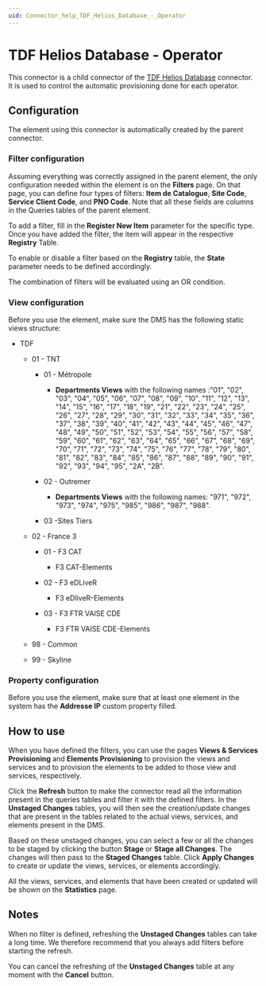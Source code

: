```yaml
---
uid: Connector_help_TDF_Helios_Database_-_Operator
---
```


# TDF Helios Database - Operator

This connector is a child connector of the [TDF Helios Database](xref:Connector_help_TDF_Helios_Database) connector. It is used to control the automatic provisioning done for each operator.

## Configuration

The element using this connector is automatically created by the parent connector.

### Filter configuration

Assuming everything was correctly assigned in the parent element, the only configuration needed within the element is on the **Filters** page. On that page, you can define four types of filters: **Item de Catalogue**, **Site Code**, **Service Client Code**, and **PNO Code**. Note that all these fields are columns in the Queries tables of the parent element.

To add a filter, fill in the **Register New Item** parameter for the specific type. Once you have added the filter, the item will appear in the respective **Registry** Table.

To enable or disable a filter based on the **Registry** table, the **State** parameter needs to be defined accordingly.

The combination of filters will be evaluated using an OR condition.

### View configuration

Before you use the element, make sure the DMS has the following static views structure:

- TDF

  - 01 - TNT

    - 01 - Métropole

      - **Departments Views** with the following names :"01", "02", "03", "04", "05", "06", "07", "08", "09", "10", "11", "12", "13", "14", "15", "16", "17", "18", "19", "21", "22", "23", "24", "25", "26", "27", "28", "29", "30", "31", "32", "33", "34", "35", "36", "37", "38", "39", "40", "41", "42", "43", "44", "45", "46", "47", "48", "49", "50", "51", "52", "53", "54", "55", "56", "57", "58", "59", "60", "61", "62", "63", "64", "65", "66", "67", "68", "69", "70", "71", "72", "73", "74", "75", "76", "77", "78", "79", "80", "81", "82", "83", "84", "85", "86", "87", "88", "89", "90", "91", "92", "93", "94", "95", "2A", "2B".

    - 02 - Outremer

      - **Departments Views** with the following names: "971", "972", "973", "974", "975", "985", "986", "987", "988".

    - 03 -Sites Tiers

  - 02 - France 3

    - 01 - F3 CAT

      - F3 CAT-Elements

    - 02 - F3 eDLiveR

      - F3 eDliveR-Elements

    - 03 - F3 FTR VAISE CDE

      - F3 FTR VAISE CDE-Elements

  - 98 - Common

  - 99 - Skyline

### Property configuration

Before you use the element, make sure that at least one element in the system has the **Addresse IP** custom property filled.

## How to use

When you have defined the filters, you can use the pages **Views & Services Provisioning** and **Elements Provisioning** to provision the views and services and to provision the elements to be added to those view and services, respectively.

Click the **Refresh** button to make the connector read all the information present in the queries tables and filter it with the defined filters. In the **Unstaged Changes** tables, you will then see the creation/update changes that are present in the tables related to the actual views, services, and elements present in the DMS.

Based on these unstaged changes, you can select a few or all the changes to be staged by clicking the button **Stage** or **Stage all Changes**. The changes will then pass to the **Staged Changes** table. Click **Apply Changes** to create or update the views, services, or elements accordingly.

All the views, services, and elements that have been created or updated will be shown on the **Statistics** page.

## Notes

When no filter is defined, refreshing the **Unstaged Changes** tables can take a long time. We therefore recommend that you always add filters before starting the refresh.

You can cancel the refreshing of the **Unstaged Changes** table at any moment with the **Cancel** button.
